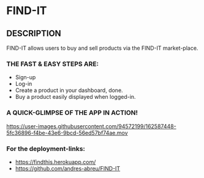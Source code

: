 # FIND-IT

## DESCRIPTION
FIND-IT allows users to buy and sell products via the FIND-IT market-place.

### THE FAST & EASY STEPS ARE:
* Sign-up
* Log-in
* Create a product in your dashboard, done.
* Buy a product easily displayed when logged-in.


### A QUICK-GLIMPSE OF THE APP IN ACTION!
https://user-images.githubusercontent.com/94572199/162587448-5fc36896-f4be-43e6-9bcd-56ed57bf74ae.mov

### For the deployment-links:
* https://findthis.herokuapp.com/
* https://github.com/andres-abreu/FIND-IT
